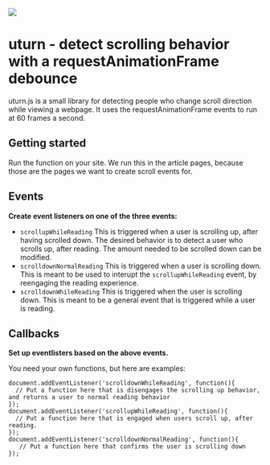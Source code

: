 ![](https://evaloy.files.wordpress.com/2011/06/u-turncrop.jpg)

# uturn - detect scrolling behavior with a requestAnimationFrame debounce

uturn.js is a small library for detecting people who change scroll direction while viewing a webpage. It uses the requestAnimationFrame events to run at 60 frames a second.

## Getting started

Run the function on your site. We run this in the article pages, because those are the pages we want to create scroll events for.

## Events 

**Create event listeners on one of the three events:**

- ```scrollupWhileReading``` This is triggered when a user is scrolling up, after having scrolled down. The desired behavior is to detect a user who scrolls up, after reading. The amount needed to be scrolled down can be modified.
- ```scrolldownNormalReading``` This is triggered when a user is scrolling down. This is meant to be used to interupt the ```scrollupWhileReading``` event, by reengaging the reading experience.
- ```scrolldownWhileReading``` This is triggered when the user is scrolling down. This is meant to be a general event that is triggered while a user is reading. 

## Callbacks

**Set up eventlisters based on the above events.**

You need your own functions, but here are examples:

    document.addEventListener('scrolldownWhileReading', function(){
      // Put a function here that is disengages the scrolling up behavior, and returns a user to normal reading behavior
    });
    document.addEventListener('scrollupWhileReading', function(){
      // Put a function here that is engaged when users scroll up, after reading.
    });
    document.addEventListener('scrolldownNormalReading', function(){
       // Put a function here that confirms the user is scrolling down
    });

